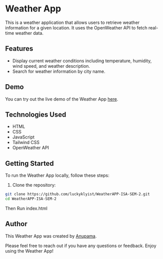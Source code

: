 # Weather App

This is a weather application that allows users to retrieve weather information for a given location. It uses the OpenWeather API to fetch real-time weather data.

## Features

- Display current weather conditions including temperature, humidity, wind speed, and weather description.
- Search for weather information by city name.

## Demo

You can try out the live demo of the Weather App [here](https://luckyklyist.github.io/WeatherAPP-ISA-SEM-2/).

## Technologies Used

- HTML
- CSS
- JavaScript
- Tailwind CSS
- OpenWeather API

## Getting Started

To run the Weather App locally, follow these steps:

1. Clone the repository:

```bash
git clone https://github.com/luckyklyist/WeatherAPP-ISA-SEM-2.git
cd WeatherAPP-ISA-SEM-2
```
Then 
Run index.html

## Author

This Weather App was created by [Anupama](https://anupamac.me).

Please feel free to reach out if you have any questions or feedback. Enjoy using the Weather App!